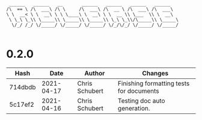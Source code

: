 ```
 ______   ______   __       ______   ______   ______   ______    
/\  == \ /\  ___\ /\ \     /\  ___\ /\  __ \ /\  ___\ /\  ___\   
\ \  __< \ \  __\ \ \ \____\ \  __\ \ \  __ \\ \___  \\ \  __\   
 \ \_\ \_\\ \_____\\ \_____\\ \_____\\ \_\ \_\\/\_____\\ \_____\ 
  \/_/ /_/ \/_____/ \/_____/ \/_____/ \/_/\/_/ \/_____/ \/_____/ 
                                                                 
```


# 0.2.0
| Hash | Date | Author | Changes |
|------|------|--------|---------|
| 714dbdb | 2021-04-17 | Chris Schubert | Finishing formatting tests for documents |
| 5c17ef2 | 2021-04-16 | Chris Schubert | Testing doc auto generation. |
